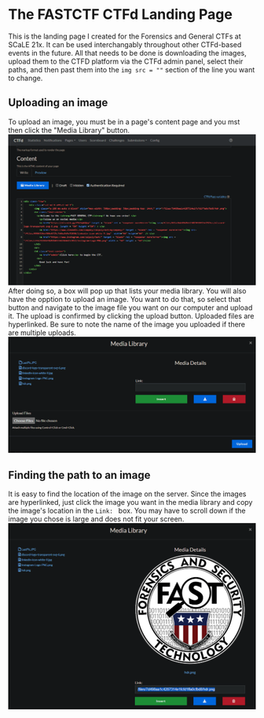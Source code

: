 # The FASTCTF CTFd Landing Page
This is the landing page I created for the Forensics and General CTFs at SCaLE 21x. It can be used interchangably throughout other CTFd-based events in the future. All that needs to be done is downloading the images, upload them to the CTFD platform via the CTFd admin panel, select their paths, and then past them into the ``img src = ""`` section of the line you want to change.

## Uploading an image 
To upload an image, you must be in a page's content page and you mst then click the "Media Library" button. 
<img src="cntent-description.png" />
After doing so, a box will pop up that lists your media library. You will also have the opption to upload an image. You want to do that, so select that button and navigate to the image file you want on our computer and upload it. The upload is confirmed by clicking the upload button. Uploaded files are hyperlinked. Be sure to note the name of the image you uploaded if there are multiple uploads.
<img src="media-library.png"/>


## Finding the path to an image
It is easy to find the location of the image on the server. Since the images are hyperlinked, just click the image you want in the media library and copy the image's location in the ``Link: `` box. You may have to scroll down if the image you chose is large and does not fit your screen.
<img src="link.png"/>
